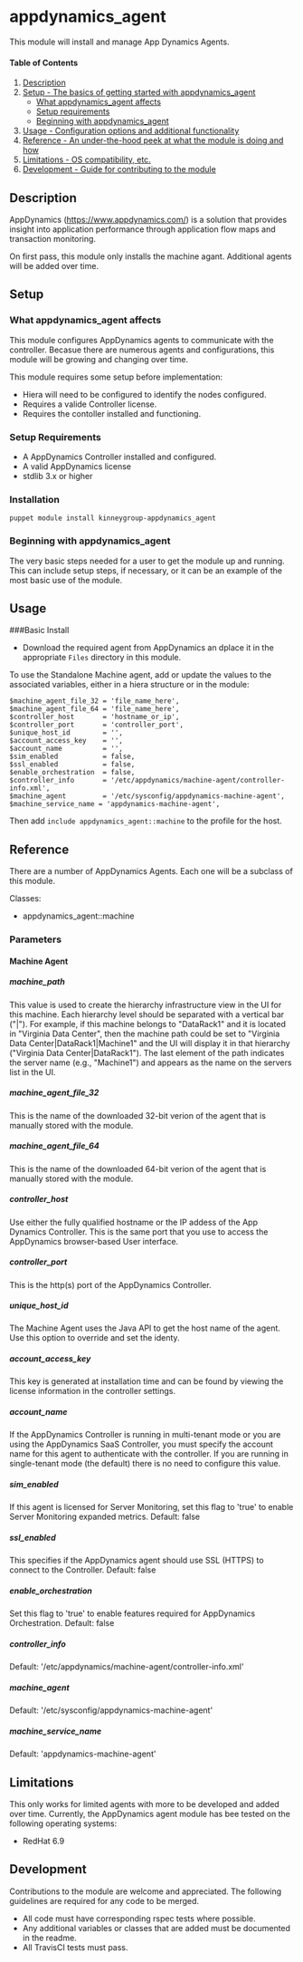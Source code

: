 
# appdynamics_agent

This module will install and manage App Dynamics Agents.

#### Table of Contents

1. [Description](#description)
2. [Setup - The basics of getting started with appdynamics_agent](#setup)
    * [What appdynamics_agent affects](#what-appdynamics_agent-affects)
    * [Setup requirements](#setup-requirements)
    * [Beginning with appdynamics_agent](#beginning-with-appdynamics_agent)
3. [Usage - Configuration options and additional functionality](#usage)
4. [Reference - An under-the-hood peek at what the module is doing and how](#reference)
5. [Limitations - OS compatibility, etc.](#limitations)
6. [Development - Guide for contributing to the module](#development)

## Description

AppDynamics (https://www.appdynamics.com/) is a solution that provides insight into application performance through application flow maps and transaction monitoring.

On first pass, this module only installs the machine agant. Additional agents will be added over time.

## Setup

### What appdynamics_agent affects 

This module configures AppDynamics agents to communicate with the controller. Becasue there are numerous agents and configurations, this module will be growing and changing over time. 

This module requires some setup before implementation:

* Hiera will need to be configured to identify the nodes configured.
* Requires a valide Controller license.
* Requires the contoller installed and functioning.

### Setup Requirements 

* A AppDynamics Controller installed and configured.
* A valid AppDynamics license
* stdlib 3.x or higher

### Installation

```puppet
puppet module install kinneygroup-appdynamics_agent
```

### Beginning with appdynamics_agent  

The very basic steps needed for a user to get the module up and running. This can include setup steps, if necessary, or it can be an example of the most basic use of the module.

## Usage

###Basic Install

* Download the required agent from AppDynamics an dplace it in the appropriate `Files` directory in this module.

To use the Standalone Machine agent, add or update the values to the associated variables, either in a hiera structure or in the module:
  ```$machine_path       = 'path_to_machine',
  $machine_agent_file_32 = 'file_name_here',
  $machine_agent_file_64 = 'file_name_here',
  $controller_host       = 'hostname_or_ip',
  $controller_port       = 'controller_port',
  $unique_host_id        = '', 
  $account_access_key    = '',
  $account_name          = '',
  $sim_enabled           = false,
  $ssl_enabled           = false,
  $enable_orchestration  = false,
  $controller_info       = '/etc/appdynamics/machine-agent/controller-info.xml',
  $machine_agent         = '/etc/sysconfig/appdynamics-machine-agent',
  $machine_service_name = 'appdynamics-machine-agent',
  ```

Then add `include appdynamics_agent::machine` to the profile for the host.

## Reference

There are a number of AppDynamics Agents. Each one will be a subclass of this module.

Classes:

* appdynamics_agent::machine

### Parameters

#### Machine Agent
##### machine_path
This value is used to create the hierarchy infrastructure view in the UI for this machine. Each hierarchy level should be separated with a vertical bar ("|"). For example, if this machine belongs to "DataRack1" and it is located in "Virginia Data Center", then the machine path could be set to "Virginia Data Center|DataRack1|Machine1" and the UI will display it in that hierarchy ("Virginia Data Center|DataRack1"). The last element of the path indicates the server name (e.g., "Machine1") and appears as the name on the servers list in the UI.
##### machine_agent_file_32
This is the name of the downloaded 32-bit verion of the agent that is manually stored with the module.
##### machine_agent_file_64 
This is the name of the downloaded 64-bit verion of the agent that is manually stored with the module.
##### controller_host
Use either the fully qualified hostname or the IP addess of the App Dynamics Controller. This is the same port that you use to access the AppDynamics browser-based User interface.
##### controller_port 
This is the http(s) port of the AppDynamics Controller.
##### unique_host_id 
The Machine Agent uses the Java API to get the host name of the agent. Use this option to override and set the identy.
##### account_access_key
This key is generated at installation time and can be found by viewing the license information in the controller settings.
##### account_name
If the AppDynamics Controller is running in multi-tenant mode or you are using the AppDynamics SaaS Controller, you must specify the account name for this agent to authenticate with the controller. If you are running in single-tenant mode (the default) there is no need to configure this value.
##### sim_enabled
If this agent is licensed for Server Monitoring, set this flag to 'true' to enable Server Monitoring expanded metrics. Default: false
##### ssl_enabled
This specifies if the AppDynamics agent should use SSL (HTTPS) to connect to the Controller. Default: false
##### enable_orchestration
Set this flag to 'true' to enable features required for AppDynamics Orchestration. Default: false
##### controller_info
Default: '/etc/appdynamics/machine-agent/controller-info.xml'
##### machine_agent
Default: '/etc/sysconfig/appdynamics-machine-agent'
##### machine_service_name
Default: 'appdynamics-machine-agent'

## Limitations

This only works for limited agents with more to be developed and added over time. Currently, the AppDynamics agent module has bee tested on the following operating systems:

* RedHat 6.9

## Development

Contributions to the module are welcome and appreciated. The following guidelines are required for any code to be merged.

* All code must have corresponding rspec tests where possible.
* Any additional variables or classes that are added must be documented in the readme.
* All TravisCI tests must pass.
